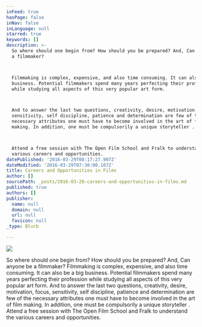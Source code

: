 ```yaml
---
inFeed: true
hasPage: false
inNav: false
inLanguage: null
starred: true
keywords: []
description: >-
  So where should one begin from? How should you be prepared? And, Can anyone be
  a filmmaker?



  Filmmaking is complex, expensive, and also time consuming. It can also be a big
  business. Potential filmmakers spend many years perfecting their profession
  while studying all aspects of this very popular art form.



  And to answer the last two questions, creativity, desire, motivation, focus,
  sensitivity, self discipline, patience and determination are few of the
  necessary attributes one must have to become involved in the art of film
  making. In addition, one must be compulsorily a unique storyteller .



  Attend a free session with The Open Film School and Fralk to understand the
  various careers and opportunities.
datePublished: '2016-03-29T08:17:27.907Z'
dateModified: '2016-03-29T07:30:00.107Z'
title: Careers and Opportunities in Films
author: []
sourcePath: _posts/2016-03-28-careers-and-opportunities-in-films.md
published: true
authors: []
publisher:
  name: null
  domain: null
  url: null
  favicon: null
_type: Blurb

---
```

![](https://the-grid-user-content.s3-us-west-2.amazonaws.com/68879a7e-2256-4fa0-8f32-0c9a2126020c.jpg)

So where should one begin from? How should you be prepared? And, Can anyone be a filmmaker?
Filmmaking is complex, expensive, and also time consuming. It can also be a big business. Potential filmmakers spend many years perfecting their profession while studying all aspects of this very popular art form.
And to answer the last two questions, creativity, desire, motivation, focus, sensitivity, self discipline, patience and determination are few of the necessary attributes one must have to become involved in the art of film making. In addition, one must be compulsorily a unique storyteller .
Attend a free session with The Open Film School and Fralk to understand the various careers and opportunities.